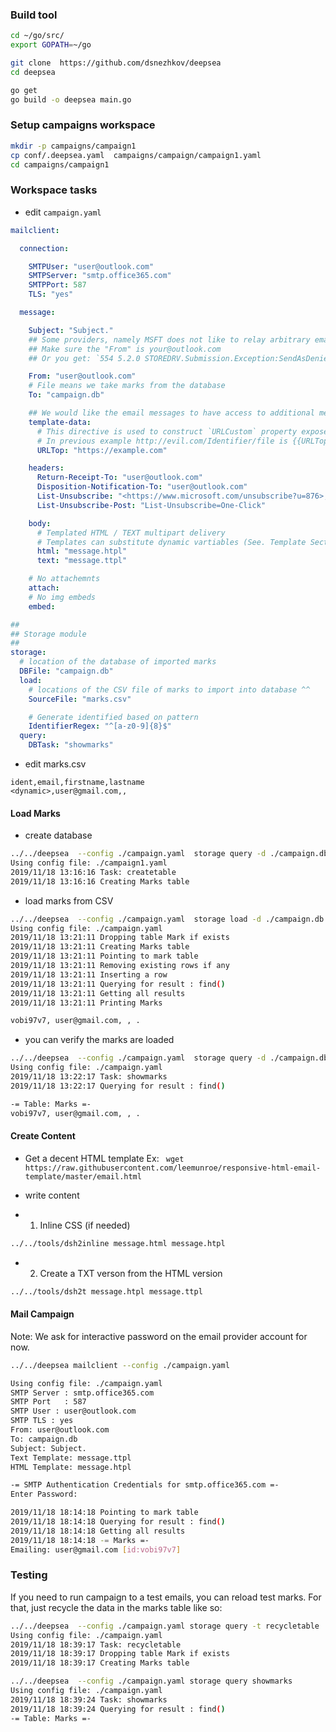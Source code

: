 ### Build tool

```sh
cd ~/go/src/
export GOPATH=~/go

git clone  https://github.com/dsnezhkov/deepsea
cd deepsea

go get 
go build -o deepsea main.go
```

### Setup campaigns workspace

```sh
mkdir -p campaigns/campaign1
cp conf/.deepsea.yaml  campaigns/campaign/campaign1.yaml
cd campaigns/campaign1
```

### Workspace tasks
- edit `campaign.yaml`

```yaml
mailclient:

  connection:

    SMTPUser: "user@outlook.com"
    SMTPServer: "smtp.office365.com"
    SMTPPort: 587
    TLS: "yes"

  message:

    Subject: "Subject."
    ## Some providers, namely MSFT does not like to relay arbitrary emails.
    ## Make sure the "From" is your@outlook.com
    ## Or you get: `554 5.2.0 STOREDRV.Submission.Exception:SendAsDeniedException.MapiExceptionSendAsDenied`

    From: "user@outlook.com"
    # File means we take marks from the database
    To: "campaign.db"

    ## We would like the email messages to have access to additional metadata
    template-data:
      # This directive is used to construct `URLCustom` property exposed in the templates
      # In previous example http://evil.com/Identifier/file is {{URLTop}}/{{IdentifierRegex Result}}
      URLTop: "https://example.com"

    headers:
      Return-Receipt-To: "user@outlook.com"
      Disposition-Notification-To: "user@outlook.com"
      List-Unsubscribe: "<https://www.microsoft.com/unsubscribe?u=876>, <mailto:user@outlook.com?subject=unsubscribe>"
      List-Unsubscribe-Post: "List-Unsubscribe=One-Click"

    body:
      # Templated HTML / TEXT multipart delivery
      # Templates can substitute dynamic vartiables (See. Template Section for details).
      html: "message.htpl"
      text: "message.ttpl"

    # No attachemnts
    attach:
    # No img embeds
    embed:

##
## Storage module
##
storage:
  # location of the database of imported marks
  DBFile: "campaign.db"
  load:
    # locations of the CSV file of marks to import into database ^^
    SourceFile: "marks.csv"

    # Generate identified based on pattern
    IdentifierRegex: "^[a-z0-9]{8}$"
  query:
    DBTask: "showmarks"
```

- edit marks.csv

```csv
ident,email,firstname,lastname
<dynamic>,user@gmail.com,,
```

#### Load Marks
- create database 

```sh
../../deepsea  --config ./campaign.yaml  storage query -d ./campaign.db -t createtable
Using config file: ./campaign1.yaml
2019/11/18 13:16:16 Task: createtable
2019/11/18 13:16:16 Creating Marks table
```
- load marks from CSV 

```sh
../../deepsea  --config ./campaign.yaml  storage load -d ./campaign.db -s ./marks.csv
Using config file: ./campaign.yaml
2019/11/18 13:21:11 Dropping table Mark if exists
2019/11/18 13:21:11 Creating Marks table
2019/11/18 13:21:11 Pointing to mark table
2019/11/18 13:21:11 Removing existing rows if any
2019/11/18 13:21:11 Inserting a row
2019/11/18 13:21:11 Querying for result : find()
2019/11/18 13:21:11 Getting all results
2019/11/18 13:21:11 Printing Marks

vobi97v7, user@gmail.com, , .
```
- you can verify the marks are loaded

```sh
../../deepsea  --config ./campaign.yaml  storage query -d ./campaign.db -t showmarks
Using config file: ./campaign.yaml
2019/11/18 13:22:17 Task: showmarks
2019/11/18 13:22:17 Querying for result : find()

-= Table: Marks =-
vobi97v7, user@gmail.com, , .
```


#### Create Content

- Get a decent HTML template
    Ex: ` wget https://raw.githubusercontent.com/leemunroe/responsive-html-email-template/master/email.html`
- write content
 
- 1. Inline CSS (if needed)

```sh
../../tools/dsh2inline message.html message.htpl
```

- 2. Create a TXT verson from the HTML version

```sh
../../tools/dsh2t message.htpl message.ttpl
```

#### Mail Campaign
Note: We ask for interactive password on the email provider account for now.

```sh
../../deepsea mailclient --config ./campaign.yaml 

Using config file: ./campaign.yaml
SMTP Server : smtp.office365.com
SMTP Port   : 587
SMTP User : user@outlook.com
SMTP TLS : yes
From: user@outlook.com
To: campaign.db
Subject: Subject.
Text Template: message.ttpl
HTML Template: message.htpl

-= SMTP Authentication Credentials for smtp.office365.com =-
Enter Password: 

2019/11/18 18:14:18 Pointing to mark table
2019/11/18 18:14:18 Querying for result : find()
2019/11/18 18:14:18 Getting all results
2019/11/18 18:14:18 -= Marks =-
Emailing: user@gmail.com [id:vobi97v7] 
```

### Testing
If you need to run campaign to a test emails, you can reload test marks.
For that, just recycle the data in the marks table like so:

```sh
../../deepsea  --config ./campaign.yaml storage query -t recycletable
Using config file: ./campaign.yaml
2019/11/18 18:39:17 Task: recycletable
2019/11/18 18:39:17 Dropping table Mark if exists
2019/11/18 18:39:17 Creating Marks table
```

```sh
../../deepsea  --config ./campaign.yaml storage query showmarks
Using config file: ./campaign.yaml
2019/11/18 18:39:24 Task: showmarks
2019/11/18 18:39:24 Querying for result : find()
-= Table: Marks =-
``` 
